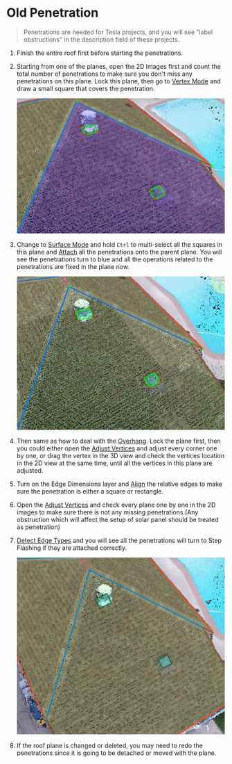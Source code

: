 # Old Penetration

> Penetrations are needed for Tesla projects, and you will see "label obstructions" in the description field of these projects.

1. Finish the entire roof first before starting the penetrations.
2. Starting from one of the planes, open the 2D images first and count the total number of penetrations to make sure you don't miss any penetrations on this plane. Lock this plane, then go to [Vertex Mode](../mode/#vertex-mode) and draw a small square that covers the penetration.

   ![](../.gitbook/assets/penetration1.jpg)

3. Change to [Surface Mode](../mode/#surface-mode) and hold `Ctrl` to multi-select all the squares in this plane and [Attach](../tools/#attach) all the penetrations onto the parent plane. You will see the penetrations turn to blue and all the operations related to the penetrations are fixed in the plane now.

   ![](../.gitbook/assets/penetration2.jpg)

4. Then same as how to deal with the [Overhang](../special-cases/#overhang). Lock the plane first, then you could either open the [Adjust Vertices](../advanced-function/#adjust-vertices) and adjust every corner one by one, or drag the vertex in the 3D view and check the vertices location in the 2D view at the same time, until all the vertices in this plane are adjusted.
5. Turn on the Edge Dimensions layer and [Align](../basic-function/#align) the relative edges to make sure the penetration is either a square or rectangle.
6. Open the [Adjust Vertices](../advanced-function/#adjust-vertices) and check every plane one by one in the 2D images to make sure there is not any missing penetrations.\(Any obstruction which will affect the setup of solar panel should be treated as penetration\)
7. [Detect Edge Types](../tools/#detect-edge-types) and you will see all the penetrations will turn to Step Flashing if they are attached correctly.

   ![](../.gitbook/assets/penetration3.jpg)

8. If the roof plane is changed or deleted, you may need to redo the penetrations since it is going to be detached or moved with the plane.


